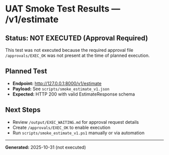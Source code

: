 # UAT Smoke Test Results — /v1/estimate

## Status: NOT EXECUTED (Approval Required)

This test was not executed because the required approval file `/approvals/EXEC_OK` was not present at the time of planned execution.

## Planned Test
- **Endpoint:** http://127.0.0.1:8000/v1/estimate
- **Payload:** See `scripts/smoke_estimate_v1.json`
- **Expected:** HTTP 200 with valid EstimateResponse schema

## Next Steps
- Review `/output/EXEC_WAITING.md` for approval request details
- Create `/approvals/EXEC_OK` to enable execution
- Run `scripts/smoke_estimate_v1.ps1` manually or via automation

---
**Generated:** 2025-10-31 (not executed)
